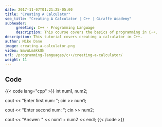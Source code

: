 ```yaml
---
date: 2017-11-07T01:21:25-05:00
title: "Creating A Calculator"
seo_title: "Creating A Calculator | C++ | Giraffe Academy"
subheader:
     greeting: C++ - Programming Language
     description: This course covers the basics of programming in C++. Work your way through the videos and we'll teach you everything you need to know to start your programming journey!
description: This tutorial covers creating a calculator in C++.
author: Mike Dane
image: creating-a-calculator.png
video: EmvuLmaKkQk
url: /programming-languages/c++/creating-a-calculator/
weight: 11
---
```


## Code

{{< code lang="cpp" >}}
int num1, num2;

cout << "Enter first num: ";
cin >> num1;

cout << "Enter second num: ";
cin >> num2;

cout << "Answer: " << num1 + num2 << endl;
{{< /code >}}